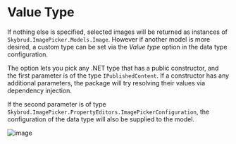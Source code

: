 # Value Type

If nothing else is specified, selected images will be returned as instances of <code>Skybrud.ImagePicker.Models.Image</code>. However if another model is more desired, a custom type can be set via the *Value type* option in the data type configuration.

The option lets you pick any .NET type that has a public constructor, and the first parameter is of the type `IPublishedContent`. If a constructor has any additional parameters, the package will try resolving their values via dependency injection.

If the second parameter is of type <code>Skybrud.ImagePicker.PropertyEditors.ImagePickerConfiguration</code>, the configuration of the data type will also be supplied to the model.

![image](https://user-images.githubusercontent.com/3634580/164420748-0c5bb999-f445-4b26-9a20-23b61bf4a561.png)